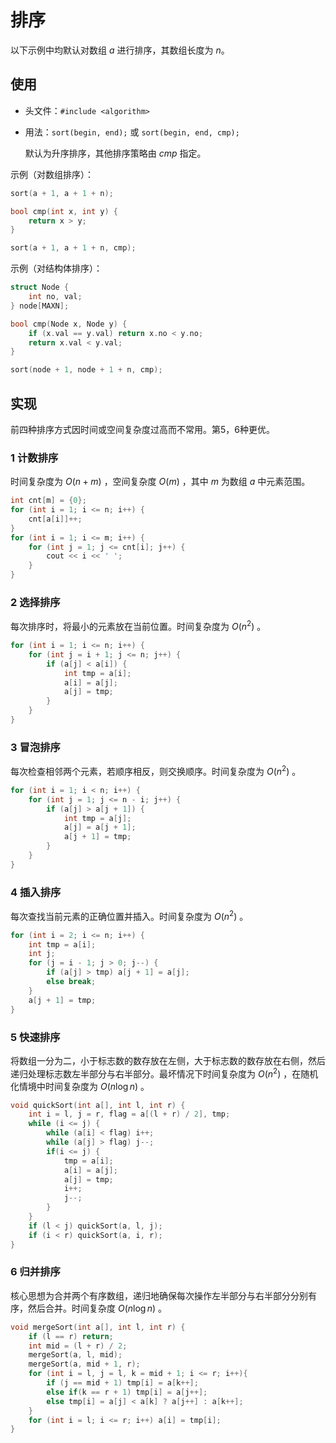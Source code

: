 # 排序

以下示例中均默认对数组 $a$ 进行排序，其数组长度为 $n$。

## 使用

- 头文件：`#include <algorithm>`
- 用法：`sort(begin, end);` 或 `sort(begin, end, cmp);`

    默认为升序排序，其他排序策略由 $cmp$ 指定。

示例（对数组排序）：
```cpp
sort(a + 1, a + 1 + n);

bool cmp(int x, int y) {
    return x > y;
}

sort(a + 1, a + 1 + n, cmp);
```

示例（对结构体排序）：
```cpp
struct Node {
    int no, val;
} node[MAXN];

bool cmp(Node x, Node y) {
    if (x.val == y.val) return x.no < y.no;
    return x.val < y.val;
}

sort(node + 1, node + 1 + n, cmp);
```

## 实现

前四种排序方式因时间或空间复杂度过高而不常用。第5，6种更优。

### 1 计数排序

时间复杂度为 $O(n+m)$ ，空间复杂度 $O(m)$ ，其中 $m$ 为数组 $a$ 中元素范围。

```cpp
int cnt[m] = {0};
for (int i = 1; i <= n; i++) {
    cnt[a[i]]++;
}
for (int i = 1; i <= m; i++) {
    for (int j = 1; j <= cnt[i]; j++) {
        cout << i << ' ';
    }
}
```

### 2 选择排序

每次排序时，将最小的元素放在当前位置。时间复杂度为 $O(n^2)$ 。

```cpp
for (int i = 1; i <= n; i++) {
    for (int j = i + 1; j <= n; j++) {
        if (a[j] < a[i]) {
            int tmp = a[i];
            a[i] = a[j];
            a[j] = tmp;
        }
    }
}
```

### 3 冒泡排序

每次检查相邻两个元素，若顺序相反，则交换顺序。时间复杂度为 $O(n^2)$ 。

```cpp
for (int i = 1; i < n; i++) {
    for (int j = 1; j <= n - i; j++) {
        if (a[j] > a[j + 1]) {
            int tmp = a[j];
            a[j] = a[j + 1];
            a[j + 1] = tmp;
        }
    }
}
```

### 4 插入排序

每次查找当前元素的正确位置并插入。时间复杂度为 $O(n^2)$ 。

```cpp
for (int i = 2; i <= n; i++) {
    int tmp = a[i];
    int j;
    for (j = i - 1; j > 0; j--) {
        if (a[j] > tmp) a[j + 1] = a[j];
        else break;
    }
    a[j + 1] = tmp;
}
```

### 5 快速排序

将数组一分为二，小于标志数的数存放在左侧，大于标志数的数存放在右侧，然后递归处理标志数左半部分与右半部分。最坏情况下时间复杂度为 $O(n^2)$ ，在随机化情境中时间复杂度为 $O(n \log n)$ 。

```cpp
void quickSort(int a[], int l, int r) {
    int i = l, j = r, flag = a[(l + r) / 2], tmp;
    while (i <= j) {
        while (a[i] < flag) i++;
        while (a[j] > flag) j--;
        if(i <= j) {
            tmp = a[i];
            a[i] = a[j];
            a[j] = tmp;
            i++;
            j--;
        }
    } 
    if (l < j) quickSort(a, l, j);
    if (i < r) quickSort(a, i, r);
}
```

### 6 归并排序

核心思想为合并两个有序数组，递归地确保每次操作左半部分与右半部分分别有序，然后合并。时间复杂度 $O(n \log n)$ 。

```cpp
void mergeSort(int a[], int l, int r) {
    if (l == r) return;
    int mid = (l + r) / 2;
    mergeSort(a, l, mid);
    mergeSort(a, mid + 1, r);
    for (int i = l, j = l, k = mid + 1; i <= r; i++){
        if (j == mid + 1) tmp[i] = a[k++];
        else if(k == r + 1) tmp[i] = a[j++];
        else tmp[i] = a[j] < a[k] ? a[j++] : a[k++];
    }
    for (int i = l; i <= r; i++) a[i] = tmp[i];
}
```